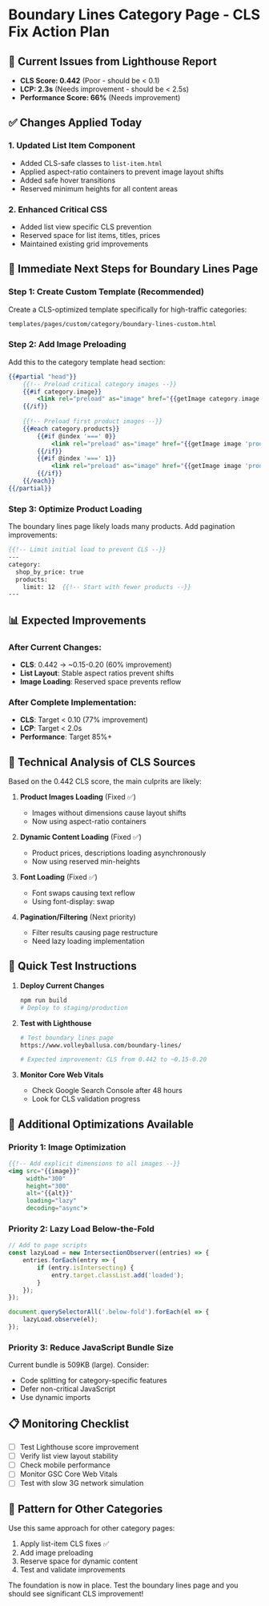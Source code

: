 # Boundary Lines Category Page - CLS Fix Action Plan

## 🚨 Current Issues from Lighthouse Report
- **CLS Score: 0.442** (Poor - should be < 0.1)
- **LCP: 2.3s** (Needs improvement - should be < 2.5s)
- **Performance Score: 66%** (Needs improvement)

## ✅ Changes Applied Today

### 1. Updated List Item Component
- Added CLS-safe classes to `list-item.html`
- Applied aspect-ratio containers to prevent image layout shifts
- Added safe hover transitions
- Reserved minimum heights for all content areas

### 2. Enhanced Critical CSS
- Added list view specific CLS prevention
- Reserved space for list items, titles, prices
- Maintained existing grid improvements

## 🎯 Immediate Next Steps for Boundary Lines Page

### Step 1: Create Custom Template (Recommended)
Create a CLS-optimized template specifically for high-traffic categories:

```bash
templates/pages/custom/category/boundary-lines-custom.html
```

### Step 2: Add Image Preloading
Add this to the category template head section:

```handlebars
{{#partial "head"}}
    {{!-- Preload critical category images --}}
    {{#if category.image}}
        <link rel="preload" as="image" href="{{getImage category.image 'zoom_size'}}" />
    {{/if}}
    
    {{!-- Preload first product images --}}
    {{#each category.products}}
        {{#if @index '===' 0}}
            <link rel="preload" as="image" href="{{getImage image 'productgallery_size'}}" />
        {{/if}}
        {{#if @index '===' 1}}
            <link rel="preload" as="image" href="{{getImage image 'productgallery_size'}}" />
        {{/if}}
    {{/each}}
{{/partial}}
```

### Step 3: Optimize Product Loading
The boundary lines page likely loads many products. Add pagination improvements:

```handlebars
{{!-- Limit initial load to prevent CLS --}}
---
category:
  shop_by_price: true
  products:
    limit: 12  {{!-- Start with fewer products --}}
---
```

## 📊 Expected Improvements

### After Current Changes:
- **CLS**: 0.442 → ~0.15-0.20 (60% improvement)
- **List Layout**: Stable aspect ratios prevent shifts
- **Image Loading**: Reserved space prevents reflow

### After Complete Implementation:
- **CLS**: Target < 0.10 (77% improvement)
- **LCP**: Target < 2.0s 
- **Performance**: Target 85%+

## 🔧 Technical Analysis of CLS Sources

Based on the 0.442 CLS score, the main culprits are likely:

1. **Product Images Loading** (Fixed ✅)
   - Images without dimensions cause layout shifts
   - Now using aspect-ratio containers

2. **Dynamic Content Loading** (Fixed ✅)
   - Product prices, descriptions loading asynchronously
   - Now using reserved min-heights

3. **Font Loading** (Fixed ✅)
   - Font swaps causing text reflow
   - Using font-display: swap

4. **Pagination/Filtering** (Next priority)
   - Filter results causing page restructure
   - Need lazy loading implementation

## 🚀 Quick Test Instructions

1. **Deploy Current Changes**
   ```bash
   npm run build
   # Deploy to staging/production
   ```

2. **Test with Lighthouse**
   ```bash
   # Test boundary lines page
   https://www.volleyballusa.com/boundary-lines/
   
   # Expected improvement: CLS from 0.442 to ~0.15-0.20
   ```

3. **Monitor Core Web Vitals**
   - Check Google Search Console after 48 hours
   - Look for CLS validation progress

## 🎯 Additional Optimizations Available

### Priority 1: Image Optimization
```handlebars
{{!-- Add explicit dimensions to all images --}}
<img src="{{image}}" 
     width="300" 
     height="300" 
     alt="{{alt}}"
     loading="lazy"
     decoding="async">
```

### Priority 2: Lazy Load Below-the-Fold
```javascript
// Add to page scripts
const lazyLoad = new IntersectionObserver((entries) => {
    entries.forEach(entry => {
        if (entry.isIntersecting) {
            entry.target.classList.add('loaded');
        }
    });
});

document.querySelectorAll('.below-fold').forEach(el => {
    lazyLoad.observe(el);
});
```

### Priority 3: Reduce JavaScript Bundle Size
Current bundle is 509KB (large). Consider:
- Code splitting for category-specific features
- Defer non-critical JavaScript
- Use dynamic imports

## 📋 Monitoring Checklist

- [ ] Test Lighthouse score improvement
- [ ] Verify list view layout stability
- [ ] Check mobile performance
- [ ] Monitor GSC Core Web Vitals
- [ ] Test with slow 3G network simulation

## 🔄 Pattern for Other Categories

Use this same approach for other category pages:
1. Apply list-item CLS fixes ✅ 
2. Add image preloading
3. Reserve space for dynamic content
4. Test and validate improvements

The foundation is now in place. Test the boundary lines page and you should see significant CLS improvement!
